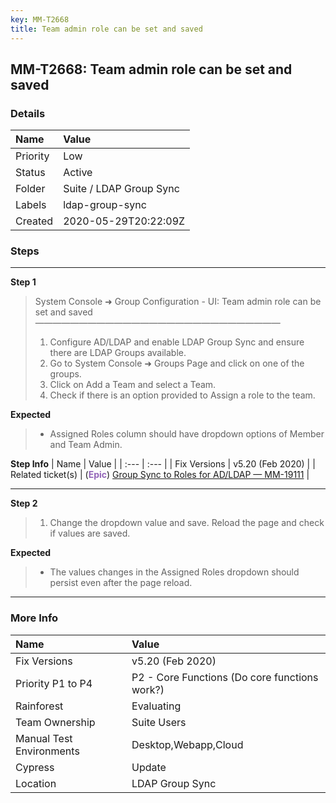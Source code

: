 ```yaml
---
key: MM-T2668
title: Team admin role can be set and saved
---
```


## MM-T2668: Team admin role can be set and saved

### Details

| Name     | Value                   |
| :------- | :---------------------- |
| Priority | Low                     |
| Status   | Active                  |
| Folder   | Suite / LDAP Group Sync |
| Labels   | ldap-group-sync         |
| Created  | 2020-05-29T20:22:09Z    |

### Steps

<hr/>

**Step 1**

> <article>System Console ➜ Group Configuration - UI: Team admin role can be set and saved<br>————————————————————————————<ol><li>Configure AD/LDAP and enable LDAP Group Sync and ensure there are LDAP Groups available.</li><li>Go to System Console ➜ Groups Page and click on one of the groups.</li><li>Click on Add a Team and select a Team.</li><li>Check if there is an option provided to Assign a role to the team.</li></ol></article>

**Expected**

> <article><ul><li>Assigned Roles column should have dropdown options of Member and Team Admin.</li></ul></article>

**Step Info**
| Name | Value |
| :--- | :--- |
| Fix Versions | v5.20 (Feb 2020) |
| Related ticket(s) | (<strong><span style="color: rgb(147, 101, 184);">Epic</span></strong>)&nbsp;<a href="https://mattermost.atlassian.net/browse/MM-19111">Group Sync to Roles for AD/LDAP — MM-19111</a> |

<hr/>

**Step 2**

> <article><ol><li>Change the dropdown value and save. Reload the page and check if values are saved.</li></ol></article>

**Expected**

> <article><ul><li>The values changes in the Assigned Roles dropdown should persist even after the page reload.</li></ul></article>

<hr/>

### More Info

| Name                     | Value                                         |
| :----------------------- | :-------------------------------------------- |
| Fix Versions             | v5.20 (Feb 2020)                              |
| Priority P1 to P4        | P2 - Core Functions (Do core functions work?) |
| Rainforest               | Evaluating                                    |
| Team Ownership           | Suite Users                                   |
| Manual Test Environments | Desktop,Webapp,Cloud                          |
| Cypress                  | Update                                        |
| Location                 | LDAP Group Sync                               |
